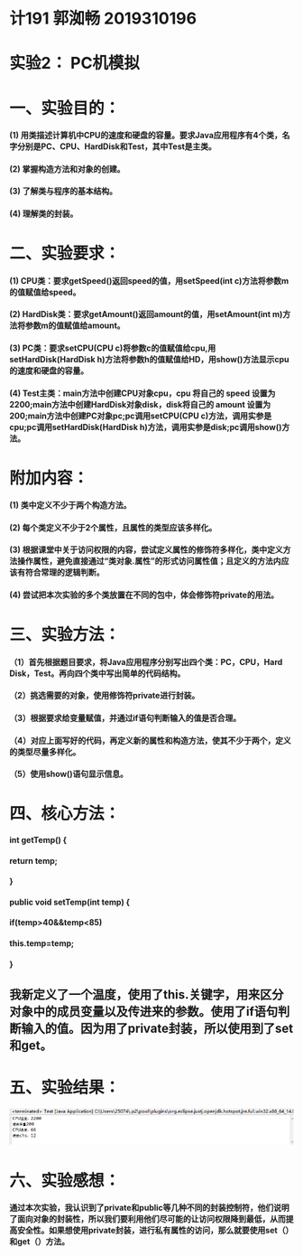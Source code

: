 # 计191 郭洳畅 2019310196

# 实验2： PC机模拟


# 一、实验目的：

#### (1) 用类描述计算机中CPU的速度和硬盘的容量。要求Java应用程序有4个类，名字分别是PC、CPU、HardDisk和Test，其中Test是主类。

#### (2) 掌握构造方法和对象的创建。

#### (3) 了解类与程序的基本结构。

#### (4) 理解类的封装。


# 二、实验要求：

#### (1) CPU类：要求getSpeed()返回speed的值，用setSpeed(int c)方法将参数m的值赋值给speed。

#### (2) HardDisk类：要求getAmount()返回amount的值，用setAmount(int m)方法将参数m的值赋值给amount。

#### (3) PC类：要求setCPU(CPU c)将参数c的值赋值给cpu,用setHardDisk(HardDisk h)方法将参数h的值赋值给HD，用show()方法显示cpu的速度和硬盘的容量。

#### (4) Test主类：main方法中创建CPU对象cpu，cpu 将自己的 speed 设置为2200;main方法中创建HardDisk对象disk，disk将自己的 amount 设置为200;main方法中创建PC对象pc;pc调用setCPU(CPU c)方法，调用实参是cpu;pc调用setHardDisk(HardDisk h)方法，调用实参是disk;pc调用show()方法。


# 附加内容：

#### (1) 类中定义不少于两个构造方法。

#### (2) 每个类定义不少于2个属性，且属性的类型应该多样化。

#### (3) 根据课堂中关于访问权限的内容，尝试定义属性的修饰符多样化，类中定义方法操作属性，避免直接通过“类对象.属性”的形式访问属性值；且定义的方法内应该有符合常理的逻辑判断。

#### (4) 尝试把本次实验的多个类放置在不同的包中，体会修饰符private的用法。


# 三、实验方法：

#### （1）首先根据题目要求，将Java应用程序分别写出四个类：PC，CPU，Hard Disk，Test。再向四个类中写出简单的代码结构。

#### （2）挑选需要的对象，使用修饰符private进行封装。

#### （3）根据要求给变量赋值，并通过if语句判断输入的值是否合理。

#### （4）对应上面写好的代码，再定义新的属性和构造方法，使其不少于两个，定义的类型尽量多样化。

#### （5）使用show()语句显示信息。


# 四、核心方法：

####    int getTemp() {
       
####        return temp;
      
####    }
    
####    public void setTemp(int temp) {
    
####    	if(temp>40&&temp<85)
      
####    		this.temp=temp;
        
####    }
    
## 我新定义了一个温度，使用了this.关键字，用来区分对象中的成员变量以及传进来的参数。使用了if语句判断输入的值。因为用了private封装，所以使用到了set和get。


# 五、实验结果：

![实验结果](https://github.com/GuoRuChang-226/experiment2-2019310196/blob/main/307735ff2858e64a35e543fe97d3672.png)

  



# 六、实验感想：

#### 通过本次实验，我认识到了private和public等几种不同的封装控制符，他们说明了面向对象的封装性，所以我们要利用他们尽可能的让访问权限降到最低，从而提高安全性。如果想使用private封装，进行私有属性的访问，那么就要使用set（）和get（）方法。


